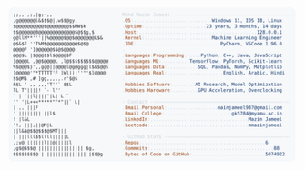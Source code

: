 <picture>
  <source srcset="https://raw.githubusercontent.com/mmazinjameel/mmazinjameel/main/dark_mode.svg?v=1739932911" media="(prefers-color-scheme: dark)">
  <img src="https://raw.githubusercontent.com/mmazinjameel/mmazinjameel/main/light_mode.svg?v=1739932911">
</picture>
